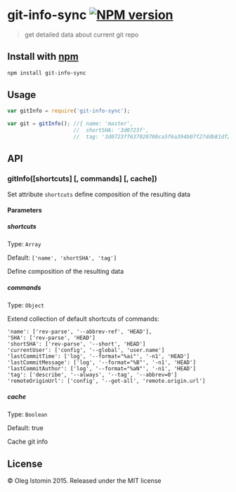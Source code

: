 # git-info-sync [![NPM version](https://badge.fury.io/js/git-info-sync.svg)](http://badge.fury.io/js/git-info-sync)

> get detailed data about current git repo

## Install with [npm](npmjs.org)

```sh
npm install git-info-sync
```

## Usage

```js
var gitInfo = require('git-info-sync');

var git = gitInfo(); //{ name: 'master',
                     //  shortSHA: '3d0723f',
                     //  tag: '3d0723ff637020700ca5f6a394b07f27ddb81df2' }

```

## API
### gitInfo([shortcuts] [, commands] [, cache])

Set attribute `shortcuts` define composition of the resulting data

#### Parameters

##### shortcuts
Type: `Array`

Default: `['name', 'shortSHA', 'tag']`

Define composition of the resulting data

##### commands
Type: `Object`

Extend collection of default shortcuts of commands:

```
'name': ['rev-parse', '--abbrev-ref', 'HEAD'],
'SHA': ['rev-parse', 'HEAD']
'shortSHA': ['rev-parse', '--short', 'HEAD']
'currentUser': ['config', '--global', 'user.name']
'lastCommitTime': ['log', '--format="%ai"', '-n1', 'HEAD']
'lastCommitMessage': ['log', '--format="%B"', '-n1', 'HEAD']
'lastCommitAuthor': ['log', '--format="%aN"', '-n1', 'HEAD']
'tag': ['describe', '--always', '--tag', '--abbrev=0']
'remoteOriginUrl': ['config', '--get-all', 'remote.origin.url']
```

##### cache
Type: `Boolean`

Default: true

Cache git info

## License

© Oleg Istomin 2015.
Released under the MIT license
